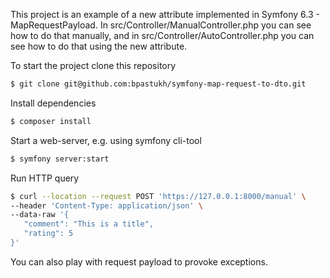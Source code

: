 This project is an example of a new attribute implemented in Symfony 6.3 - MapRequestPayload. In src/Controller/ManualController.php you can see how to do that manually, and in src/Controller/AutoController.php you can see how to do that using the new attribute.

To start the project clone this repository

```bash
$ git clone git@github.com:bpastukh/symfony-map-request-to-dto.git
```

Install dependencies
```bash
$ composer install
```

Start a web-server, e.g. using symfony cli-tool
```bash
$ symfony server:start
```

Run HTTP query
```bash
$ curl --location --request POST 'https://127.0.0.1:8000/manual' \
--header 'Content-Type: application/json' \
--data-raw '{
   "comment": "This is a title",
   "rating": 5
}'
```

You can also play with request payload to provoke exceptions.
